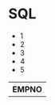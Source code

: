 # SQL
<html>
  <table>
  <th> EMPNO</th>
  <ul type="*">
    <li>1</li>
    <li>2</li>
    <li>3</li>
    <li>4</li>
    <li>5</li>
  </ul>
  </table>
</html>
